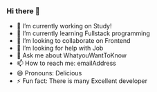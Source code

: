 ### Hi there 👋

- 🔭 I’m currently working on Study!
- 🌱 I’m currently learning Fullstack programming
- 👯 I’m looking to collaborate on Frontend
- 🤔 I’m looking for help with Job
- 💬 Ask me about WhatyouWantToKnow
- 📫 How to reach me: emailAddress
- 😄 Pronouns: Delicious
- ⚡ Fun fact: There is many Excellent developer
